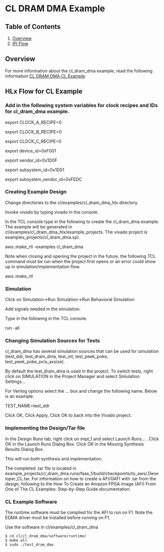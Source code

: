 # CL DRAM DMA Example

## Table of Contents

1. [Overview](#overview)
2. [IPI Flow](#hlx)


<a name="overview"></a>
## Overview

For more information about the cl\_dram\_dma example, read the following information [CL DRAM DMA CL Example](./../cl_dram_dma/README.md)

<a name="hlx"></a>
## HLx Flow for CL Example

### Add in the following system variables for clock recipes and IDs for cl\_dram\_dma example.

export CLOCK\_A\_RECIPE=0

export CLOCK\_B\_RECIPE=0

export CLOCK\_C\_RECIPE=0

export device\_id=0xF001

export vendor\_id=0x1D0F

export subsystem\_id=0x1D51

export subsystem\_vendor\_id=0xFEDC 


### Creating Example Design

Change directories to the cl/examples/cl\_dram\_dma\_hlx directory.

Invoke vivado by typing vivado in the console.

In the TCL console type in the following to create the cl\_dram\_dma example.  The example will be generated in cl/examples/cl\_dram\_dma\_hlx/example_projects.  The vivado project is examples\_projects/cl\_dram\_dma.xpr.

aws::make\_rtl -examples cl\_dram\_dma

Note when closing and opening the project in the future, the following TCL command must be run when the project first opens or an error could show up in simulation/implementation flow.

aws::make\_rtl

### Simulation
Click on Simulation->Run Simulation->Run Behavioral Simulation

Add signals needed in the simulation.

Type in the following in the TCL console.

run -all

### Changing Simulation Sources for Tests

cl\_dram\_dma has several simulation sources that can be used for simulation (test\_ddr, test\_dram\_dma, test\_int, test\_peek\_poke, test\_peek\_poke\_pcis\_axsize).  

By default the test\_dram\_dma is used in the project.  To switch tests, right click on SIMULATION in the Project Manager and select Simulation Settings…

For Verilog options select the … box and change the following name.  Below is an example.

TEST\_NAME=test\_ddr

Click OK, Click Apply, Click OK to back into the Vivado project.

### Implementing the Design/Tar file

In the Design Runs tab, right click on impl\_1 and select Launch Runs… . Click OK in the Launch Runs Dialog Box.  Click OK in the Missing Synthesis Results Dialog Box.

This will run both synthesis and implementation.

The completed .tar file is located in example\_projects/cl\_dram\_dma.runs/faas\_1/build/checkpoints/to\_aws/<timestamp>.Developer\_CL.tar.  For information on how to create a AFI/GAFI with .tar from the design, following to the How To Create an Amazon FPGA Image (AFI) From One of The CL Examples: Step-by-Step Guide documentation.

### CL Example Software

The runtime software must be complied for the AFI to run on F1.  Note the EDMA driver must be installed before running on F1.

Use the software in cl/examples/cl\_dram\_dma

    $ cd cl/cl_dram_dma/software/runtime/
    $ make all
    $ sudo ./test_dram_dma

